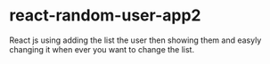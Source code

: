 # react-random-user-app2
React js using adding the list the user then showing them and easyly changing it when ever you want to change the list.
